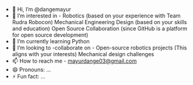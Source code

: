 - 👋 Hi, I’m @dangemayur
- 👀 I’m interested in - Robotics (based on your experience with Team Rudra Robocon)
Mechanical Engineering Design (based on your skills and education)
Open Source Collaboration (since GitHub is a platform for open source development)
- 🌱 I’m currently learning Python
- 💞️ I’m looking to -collaborate on - Open-source robotics projects (This aligns with your interests)
Mechanical design challenges
- 📫 How to reach me - mayurdange03@gmail.com  
- 😄 Pronouns: ...
- ⚡ Fun fact: ...

<!---
dangemayur/dangemayur is a ✨ special ✨ repository because its `README.md` (this file) appears on your GitHub profile.
You can click the Preview link to take a look at your changes.
--->
